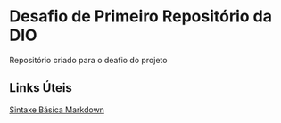 # Desafio de Primeiro Repositório da DIO
Repositório criado para o deafio do projeto


## Links Úteis
[Sintaxe Básica Markdown](https://www.markdownguide.org/getting-started/)
